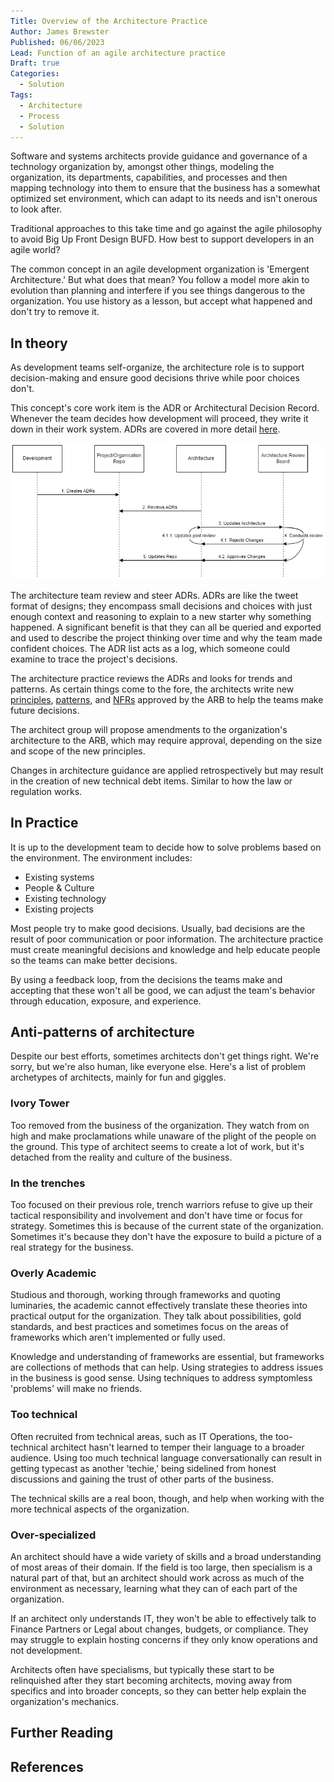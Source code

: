 ```yaml
---
Title: Overview of the Architecture Practice
Author: James Brewster
Published: 06/06/2023
Lead: Function of an agile architecture practice
Draft: true
Categories:
  - Solution
Tags:
  - Architecture
  - Process
  - Solution
---
```

Software and systems architects provide guidance and governance of a technology organization by, amongst other things, modeling the organization, its departments, capabilities, and processes and then mapping technology into them to ensure that the business has a somewhat optimized set environment, which can adapt to its needs and isn't onerous to look after.

Traditional approaches to this take time and go against the agile philosophy to avoid Big Up Front Design BUFD. How best to support developers in an agile world?

The common concept in an agile development organization is 'Emergent Architecture.' But what does that mean? You follow a model more akin to evolution than planning and interfere if you see things dangerous to the organization. You use history as a lesson, but accept what happened and don't try to remove it.

## In theory

As development teams self-organize, the architecture role is to support decision-making and ensure good decisions thrive while poor choices don't.

This concept's core work item is the ADR or Architectural Decision Record. Whenever the team decides how development will proceed, they write it down in their work system. ADRs are covered in more detail [here](xref:architecture-decision-records).

![Architecture Process](../../media/architecture-process.png)

The architecture team review and steer ADRs. ADRs are like the tweet format of designs; they encompass small decisions and choices with just enough context and reasoning to explain to a new starter why something happened. A significant benefit is that they can all be queried and exported and used to describe the project thinking over time and why the team made confident choices. The ADR list acts as a log, which someone could examine to trace the project's decisions.

The architecture practice reviews the ADRs and looks for trends and patterns. As certain things come to the fore, the architects write new [principles](xref:principles), [patterns](xref:patterns), and [NFRs](xref:nfrs) approved by the ARB to help the teams make future decisions.

The architect group will propose amendments to the organization's architecture to the ARB, which may require approval, depending on the size and scope of the new principles.

Changes in architecture guidance are applied retrospectively but may result in the creation of new technical debt items. Similar to how the law or regulation works.

## In Practice

It is up to the development team to decide how to solve problems based on the environment. The environment includes:

* Existing systems
* People & Culture
* Existing technology
* Existing projects

Most people try to make good decisions. Usually, bad decisions are the result of poor communication or poor information. The architecture practice must create meaningful decisions and knowledge and help educate people so the teams can make better decisions.

By using a feedback loop, from the decisions the teams make and accepting that these won't all be good, we can adjust the team's behavior through education, exposure, and experience.

## Anti-patterns of architecture

Despite our best efforts, sometimes architects don't get things right. We're sorry, but we're also human, like everyone else. Here's a list of problem archetypes of architects, mainly for fun and giggles.

### Ivory Tower

Too removed from the business of the organization. They watch from on high and make proclamations while unaware of the plight of the people on the ground. This type of architect seems to create a lot of work, but it's detached from the reality and culture of the business.

### In the trenches

Too focused on their previous role, trench warriors refuse to give up their tactical responsibility and involvement and don't have time or focus for strategy. Sometimes this is because of the current state of the organization. Sometimes it's because they don't have the exposure to build a picture of a real strategy for the business.

### Overly Academic

Studious and thorough, working through frameworks and quoting luminaries, the academic cannot effectively translate these theories into practical output for the organization. They talk about possibilities, gold standards, and best practices and sometimes focus on the areas of frameworks which aren't implemented or fully used.

Knowledge and understanding of frameworks are essential, but frameworks are collections of methods that can help. Using strategies to address issues in the business is good sense. Using techniques to address symptomless 'problems' will make no friends.

### Too technical

Often recruited from technical areas, such as IT Operations, the too-technical architect hasn't learned to temper their language to a broader audience. Using too much technical language conversationally can result in getting typecast as another 'techie,' being sidelined from honest discussions and gaining the trust of other parts of the business.

The technical skills are a real boon, though, and help when working with the more technical aspects of the organization.

### Over-specialized

An architect should have a wide variety of skills and a broad understanding of most areas of their domain. If the field is too large, then specialism is a natural part of that, but an architect should work across as much of the environment as necessary, learning what they can of each part of the organization.

If an architect only understands IT, they won't be able to effectively talk to Finance Partners or Legal about changes, budgets, or compliance. They may struggle to explain hosting concerns if they only know operations and not development.

Architects often have specialisms, but typically these start to be relinquished after they start becoming architects, moving away from specifics and into broader concepts, so they can better help explain the organization's mechanics.

## Further Reading

## References
